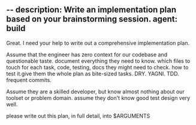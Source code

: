 --
description: Write an implementation plan based on your brainstorming session.
agent: build
--

Great. I need your help to write out a comprehensive  implementation plan.

Assume that the engineer has zero context for our codebase and questionable taste. document everything they need to know. which files to touch for each task, code, testing, docs they might need to check. how to test it.give them the whole plan as bite-sized tasks. DRY. YAGNI. TDD. frequent commits.                                                                                                                                                                               

Assume they are a skilled developer, but know almost nothing about our toolset or problem domain. assume they don't know good test design very well.  

please write out this plan, in full detail, into $ARGUMENTS
